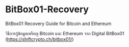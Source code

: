# BitBox01-Recovery
BitBox01 Recovery Guide for Bitcoin and Ethereum

วิธีการกู้ข้อมูลเหรียญ Bitcoin และ Ethereum จาก Digital BitBox01 (https://shiftcrypto.ch/bitbox01/)
